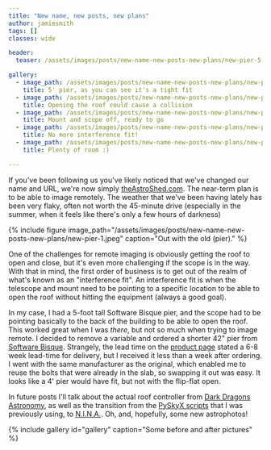 ```yaml
---
title: "New name, new posts, new plans"
author: jamiesmith
tags: []
classes: wide

header:
  teaser: /assets/images/posts/new-name-new-posts-new-plans/new-pier-5.jpeg

gallery:
  - image_path: /assets/images/posts/new-name-new-posts-new-plans/new-pier-1.jpeg
    title: 5' pier, as you can see it's a tight fit
  - image_path: /assets/images/posts/new-name-new-posts-new-plans/new-pier-2.jpeg
    title: Opening the roof could cause a collision
  - image_path: /assets/images/posts/new-name-new-posts-new-plans/new-pier-3.jpeg
    title: Mount and scope off, ready to go
  - image_path: /assets/images/posts/new-name-new-posts-new-plans/new-pier-4.jpeg
    title: No more interference fit!
  - image_path: /assets/images/posts/new-name-new-posts-new-plans/new-pier-5.jpeg
    title: Plenty of room :)

---
```


If you've been following us you've likely noticed that we've changed our name
and URL, we're now simply [theAstroShed.com](https://www.theAstroShed.com). The
near-term plan is to be able to image remotely.  The weather that we've been
having lately has been very flaky, often not worth the 45-minute drive
(especially in the summer, when it feels like there's only a few hours of
darkness)

{%
  include figure image_path="/assets/images/posts/new-name-new-posts-new-plans/new-pier-1.jpeg"
  caption="Out with the old (pier)."
%}

<!--more-->

One of the challenges for remote imaging is obviously getting the roof to open
and close, but it's even more challenging if the scope is in the way. With that
in mind, the first order of business is to get out of the realm of what's known
as an "interference fit". An interference fit is when the telescope and mount
need to be pointing to a specific location to be able to open the roof without
hitting the equipment (always a good goal).

In my case, I had a 5-foot tall Software Bisque pier, and the scope had to be
pointing basically to the back of the building to be able to open the roof. This
worked great when I was *there*, but not so much when trying to image remote. I
decided to remove a variable and ordered a shorter 42" pier from [Software
Bisque](https://www.bisque.com/). Strangely, the lead time on the [product
page](https://www.bisque.com/product/mx-pier/) stated a 6-8 week lead-time for
delivery, but I received it less than a week after ordering. I went with the
same manufacturer as the original, which enabled me to reuse the bolts that were
already in the slab, so swapping it out was easy. It looks like a 4' pier would have
fit, but not with the flip-flat open.

In future posts I'll talk about the actual roof controller from 
[Dark Dragons Astronomy](https://darkdragonsastro.com), as well as the transition from the [PySkyX
scripts](https://github.com/jamiesmith/astrophotography/blob/master/PySkyX/run-target-guided.py)
that I was previously using, to [N.I.N.A.](https://nighttime-imaging.eu). Oh,
and, hopefully, some new astrophotos!

{% include gallery id="gallery" caption="Some before and after pictures" %}

